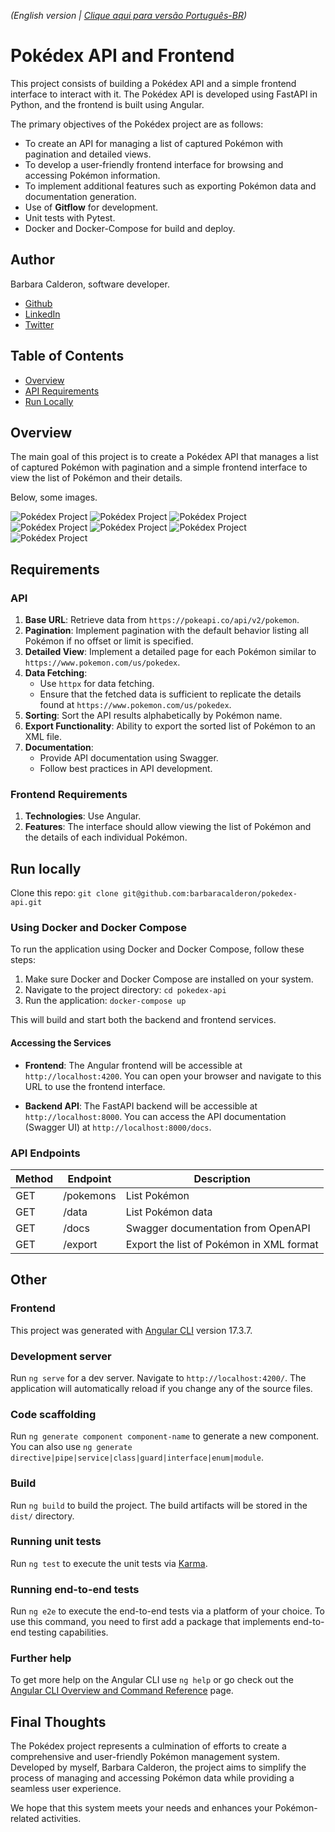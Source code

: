 _(English version | [Clique aqui para versão Português-BR](https://github.com/barbaracalderon/pokedex-api/blob/main/README-pt.md))_


# Pokédex API and Frontend

This project consists of building a Pokédex API and a simple frontend interface to interact with it. The Pokédex API is developed using FastAPI in Python, and the frontend is built using Angular.

The primary objectives of the Pokédex project are as follows:
- To create an API for managing a list of captured Pokémon with pagination and detailed views.
- To develop a user-friendly frontend interface for browsing and accessing Pokémon information.
- To implement additional features such as exporting Pokémon data and documentation generation.
- Use of **Gitflow** for development.
- Unit tests with Pytest.
- Docker and Docker-Compose for build and deploy.

## Author
Barbara Calderon, software developer.

- [Github](https://www.github.com/barbaracalderon)
- [LinkedIn](https://www.linkedin.com/in/barbaracalderondev)
- [Twitter](https://www.x.com/bederoni)

## Table of Contents
- [Overview](#overview)
- [API Requirements](#api-requirements)
- [Run Locally](#run-locally)

## Overview
The main goal of this project is to create a Pokédex API that manages a list of captured Pokémon with pagination and a simple frontend interface to view the list of Pokémon and their details.

Below, some images.

![Pokédex Project](frontend/images/home.png)
![Pokédex Project](frontend/images/pokemon.png)
![Pokédex Project](frontend/images/data.png)
![Pokédex Project](frontend/images/data2.png)
![Pokédex Project](frontend/images/export.png)
![Pokédex Project](frontend/images/export2.png)
![Pokédex Project](frontend/images/swagger.png)

## Requirements

### API
1. **Base URL**: Retrieve data from `https://pokeapi.co/api/v2/pokemon`.
2. **Pagination**: Implement pagination with the default behavior listing all Pokémon if no offset or limit is specified.
3. **Detailed View**: Implement a detailed page for each Pokémon similar to `https://www.pokemon.com/us/pokedex`.
4. **Data Fetching**:
   - Use `httpx` for data fetching.
   - Ensure that the fetched data is sufficient to replicate the details found at `https://www.pokemon.com/us/pokedex`.
5. **Sorting**: Sort the API results alphabetically by Pokémon name.
6. **Export Functionality**: Ability to export the sorted list of Pokémon to an XML file.
7. **Documentation**:
   - Provide API documentation using Swagger.
   - Follow best practices in API development.

### Frontend Requirements
1. **Technologies**: Use Angular.
2. **Features**: The interface should allow viewing the list of Pokémon and the details of each individual Pokémon.

## Run locally

Clone this repo: `git clone git@github.com:barbaracalderon/pokedex-api.git`

### Using Docker and Docker Compose

To run the application using Docker and Docker Compose, follow these steps:

1. Make sure Docker and Docker Compose are installed on your system.
2. Navigate to the project directory: `cd pokedex-api`
3. Run the application: `docker-compose up`

This will build and start both the backend and frontend services.

#### Accessing the Services

- **Frontend**: The Angular frontend will be accessible at `http://localhost:4200`. You can open your browser and navigate to this URL to use the frontend interface.

- **Backend API**: The FastAPI backend will be accessible at `http://localhost:8000`. You can access the API documentation (Swagger UI) at `http://localhost:8000/docs`.


### API Endpoints
| Method | Endpoint          | Description                                    |
|--------|-------------------|------------------------------------------------|
| GET    | /pokemons         | List Pokémon                                   |
| GET    | /data             | List Pokémon data                              |
| GET    | /docs             | Swagger documentation from OpenAPI             |
| GET    | /export           | Export the list of Pokémon in XML format       |

## Other

### Frontend

This project was generated with [Angular CLI](https://github.com/angular/angular-cli) version 17.3.7.

### Development server

Run `ng serve` for a dev server. Navigate to `http://localhost:4200/`. The application will automatically reload if you change any of the source files.

### Code scaffolding

Run `ng generate component component-name` to generate a new component. You can also use `ng generate directive|pipe|service|class|guard|interface|enum|module`.

### Build

Run `ng build` to build the project. The build artifacts will be stored in the `dist/` directory.

### Running unit tests

Run `ng test` to execute the unit tests via [Karma](https://karma-runner.github.io).

### Running end-to-end tests

Run `ng e2e` to execute the end-to-end tests via a platform of your choice. To use this command, you need to first add a package that implements end-to-end testing capabilities.

### Further help

To get more help on the Angular CLI use `ng help` or go check out the [Angular CLI Overview and Command Reference](https://angular.io/cli) page.

## Final Thoughts
The Pokédex project represents a culmination of efforts to create a comprehensive and user-friendly Pokémon management system. Developed by myself, Barbara Calderon, the project aims to simplify the process of managing and accessing Pokémon data while providing a seamless user experience. 

We hope that this system meets your needs and enhances your Pokémon-related activities.
